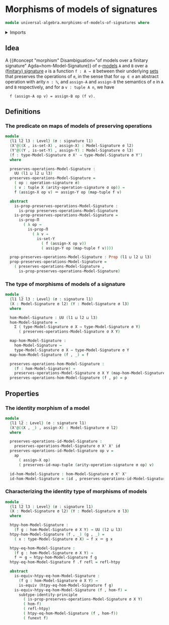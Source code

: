 # Morphisms of models of signatures

```agda
module universal-algebra.morphisms-of-models-of-signatures where
```

<details><summary>Imports</summary>

```agda
open import foundation.action-on-identifications-functions
open import foundation.dependent-pair-types
open import foundation.function-extensionality
open import foundation.fundamental-theorem-of-identity-types
open import foundation.sets
open import foundation.subtype-identity-principle
open import foundation.torsorial-type-families
open import foundation.universe-levels

open import foundation-core.equivalences
open import foundation-core.function-types
open import foundation-core.homotopies
open import foundation-core.identity-types
open import foundation-core.propositions

open import lists.functoriality-tuples
open import lists.tuples

open import universal-algebra.models-of-signatures
open import universal-algebra.signatures
```

</details>

## Idea

A
{{#concept "morphism" Disambiguation="of models over a finitary signature" Agda=hom-Model-Signature}}
of `σ`-[models](universal-algebra.models-of-signatures.md) `A` and `B` over a
[(finitary) signature](universal-algebra.signatures.md) `σ` is a function
`f : A → B` between their underlying [sets](foundation-core.sets.md) that
preserves the operations of `σ`, in the sense that for `op ∈ σ` an abstract
operation with arity `n : ℕ`, and `assign-A` and `assign-B` the semantics of `σ`
in `A` and `B` respectively, and for a `v : tuple A n`, we have

```text
  f (assign-A op v) = assign-B op (f v).
```

## Definitions

### The predicate on maps of models of preserving operations

```agda
module _
  {l1 l2 l3 : Level} (σ : signature l1)
  (X'@((X , is-set-X) , assign-X) : Model-Signature σ l2)
  (Y'@((Y , is-set-Y) , assign-Y) : Model-Signature σ l3)
  (f : type-Model-Signature σ X' → type-Model-Signature σ Y')
  where

  preserves-operations-Model-Signature :
    UU (l1 ⊔ l2 ⊔ l3)
  preserves-operations-Model-Signature =
    ( op : operation-signature σ)
    ( v : tuple X (arity-operation-signature σ op)) →
    f (assign-X op v) ＝ assign-Y op (map-tuple f v)

  abstract
    is-prop-preserves-operations-Model-Signature :
      is-prop preserves-operations-Model-Signature
    is-prop-preserves-operations-Model-Signature =
      is-prop-Π
        ( λ op →
          is-prop-Π
            ( λ v →
              is-set-Y
                ( f (assign-X op v))
                ( assign-Y op (map-tuple f v))))

  prop-preserves-operations-Model-Signature : Prop (l1 ⊔ l2 ⊔ l3)
  prop-preserves-operations-Model-Signature =
    ( preserves-operations-Model-Signature ,
      is-prop-preserves-operations-Model-Signature)
```

### The type of morphisms of models of a signature

```agda
module _
  {l1 l2 l3 : Level} (σ : signature l1)
  (X : Model-Signature σ l2) (Y : Model-Signature σ l3)
  where

  hom-Model-Signature : UU (l1 ⊔ l2 ⊔ l3)
  hom-Model-Signature =
    Σ ( type-Model-Signature σ X → type-Model-Signature σ Y)
      ( preserves-operations-Model-Signature σ X Y)

  map-hom-Model-Signature :
    hom-Model-Signature →
    type-Model-Signature σ X → type-Model-Signature σ Y
  map-hom-Model-Signature (f , _) = f

  preserves-operations-hom-Model-Signature :
    (f : hom-Model-Signature) →
    preserves-operations-Model-Signature σ X Y (map-hom-Model-Signature f)
  preserves-operations-hom-Model-Signature (f , p) = p
```

## Properties

### The identity morphism of a model

```agda
module _
  {l1 l2 : Level} (σ : signature l1)
  (X'@((X , _) , assign-X) : Model-Signature σ l2)
  where

  preserves-operations-id-Model-Signature :
    preserves-operations-Model-Signature σ X' X' id
  preserves-operations-id-Model-Signature op v =
    ap
      ( assign-X op)
      ( preserves-id-map-tuple (arity-operation-signature σ op) v)

  id-hom-Model-Signature : hom-Model-Signature σ X' X'
  id-hom-Model-Signature = (id , preserves-operations-id-Model-Signature)
```

### Characterizing the identity type of morphisms of models

```agda
module _
  {l1 l2 l3 : Level} (σ : signature l1)
  (X : Model-Signature σ l2) (Y : Model-Signature σ l3)
  where

  htpy-hom-Model-Signature :
    (f g : hom-Model-Signature σ X Y) → UU (l2 ⊔ l3)
  htpy-hom-Model-Signature (f , _) (g , _) =
    ( x : type-Model-Signature σ X) → f x ＝ g x

  htpy-eq-hom-Model-Signature :
    (f g : hom-Model-Signature σ X Y) →
    f ＝ g → htpy-hom-Model-Signature f g
  htpy-eq-hom-Model-Signature f .f refl = refl-htpy

  abstract
    is-equiv-htpy-eq-hom-Model-Signature :
      (f g : hom-Model-Signature σ X Y) →
      is-equiv (htpy-eq-hom-Model-Signature f g)
    is-equiv-htpy-eq-hom-Model-Signature (f , hom-f) =
      subtype-identity-principle
        ( is-prop-preserves-operations-Model-Signature σ X Y)
        ( hom-f)
        ( refl-htpy)
        ( htpy-eq-hom-Model-Signature (f , hom-f))
        ( funext f)
```
